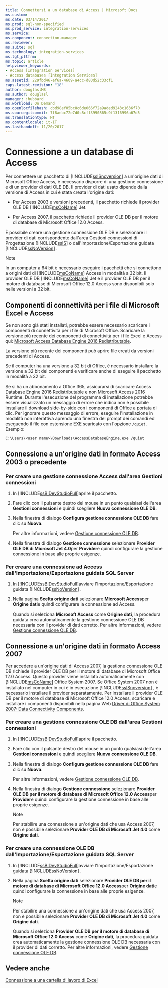 ```yaml
---
title: Connettersi a un database di Access | Microsoft Docs
ms.custom: 
ms.date: 03/14/2017
ms.prod: sql-non-specified
ms.prod_service: integration-services
ms.service: 
ms.component: connection-manager
ms.reviewer: 
ms.suite: sql
ms.technology: integration-services
ms.tgt_pltfrm: 
ms.topic: article
helpviewer_keywords:
- Access [Integration Services]
- Access databases [Integration Services]
ms.assetid: 229fbd46-ef6a-4609-a4cc-d80d52c33cf1
caps.latest.revision: "18"
author: douglaslMS
ms.author: douglasl
manager: jhubbard
ms.workload: On Demand
ms.openlocfilehash: cbd98ef05bc8c6de066f72a9aded9243c1636f70
ms.sourcegitcommit: 7f8aebc72e7d0c8cff3990865c9f1316996a67d5
ms.translationtype: HT
ms.contentlocale: it-IT
ms.lasthandoff: 11/20/2017
---
```

# <a name="connect-to-an-access-database"></a>Connessione a un database di Access
  Per connettere un pacchetto di [!INCLUDE[ssISnoversion](../../includes/ssisnoversion-md.md)] a un'origine dati di Microsoft Office Access, è necessario disporre di una gestione connessione e di un provider di dati OLE DB. Il provider di dati usato dipende dalla versione di Access in cui è stata creata l'origine dati:  
  
-   Per Access 2003 e versioni precedenti, il pacchetto richiede il provider OLE DB [!INCLUDE[msCoName](../../includes/msconame-md.md)] Jet.  
  
-   Per Access 2007, il pacchetto richiede il provider OLE DB per il motore di database di Microsoft Office 12.0 Access.  
  
 È possibile creare una gestione connessione OLE DB e selezionare il provider di dati corrispondente dall'area Gestioni connessioni di Progettazione [!INCLUDE[ssIS](../../includes/ssis-md.md)] o dall'Importazione/Esportazione guidata [!INCLUDE[ssNoVersion](../../includes/ssnoversion-md.md)] .  
  
> [!NOTE]  
>  In un computer a 64 bit è necessario eseguire i pacchetti che si connettono a origini dati di [!INCLUDE[msCoName](../../includes/msconame-md.md)] Access in modalità a 32 bit. Il provider OLE DB [!INCLUDE[msCoName](../../includes/msconame-md.md)] Jet e il provider OLE DB per il motore di database di Microsoft Office 12.0 Access sono disponibili solo nelle versioni a 32 bit.  

## <a name="connectivity-components-for-microsoft-excel-and-access-files"></a>Componenti di connettività per i file di Microsoft Excel e Access
  
Se non sono già stati installati, potrebbe essere necessario scaricare i componenti di connettività per i file di Microsoft Office. Scaricare la versione più recente dei componenti di connettività per i file Excel e Access qui: [Microsoft Access Database Engine 2016 Redistributable](https://www.microsoft.com/download/details.aspx?id=54920).
  
La versione più recente dei componenti può aprire file creati da versioni precedenti di Access.

Se il computer ha una versione a 32 bit di Office, è necessario installare la versione a 32 bit dei componenti e verificare anche di eseguire il pacchetto in modalità a 32 bit.

Se si ha un abbonamento a Office 365, assicurarsi di scaricare Access Database Engine 2016 Redistributable e non Microsoft Access 2016 Runtime. Durante l'esecuzione del programma di installazione potrebbe essere visualizzato un messaggio di errore che indica non è possibile installare il download side-by-side con i componenti di Office a portata di clic. Per ignorare questo messaggio di errore, eseguire l'installazione in modalità non interattiva aprendo una finestra del prompt dei comandi ed eseguendo il file con estensione EXE scaricato con l'opzione `/quiet`. Esempio:

`C:\Users\<user name>\Downloads\AccessDatabaseEngine.exe /quiet`
  
## <a name="connecting-to-a-data-source-in-access-2003-or-earlier-format"></a>Connessione a un'origine dati in formato Access 2003 o precedente  
  
### <a name="to-create-an-access-connection-manager-from-the-connection-managers-area"></a>Per creare una gestione connessione Access dall'area Gestioni connessioni  
  
1.  In [!INCLUDE[ssBIDevStudioFull](../../includes/ssbidevstudiofull-md.md)]aprire il pacchetto.  
  
2.  Fare clic con il pulsante destro del mouse in un punto qualsiasi dell'area **Gestioni connessioni** e quindi scegliere **Nuova connessione OLE DB**.  
  
3.  Nella finestra di dialogo **Configura gestione connessione OLE DB** fare clic su **Nuova**.  
  
     Per altre informazioni, vedere [Gestione connessione OLE DB](../../integration-services/connection-manager/ole-db-connection-manager.md).  
  
4.  Nella finestra di dialogo **Gestione connessione** selezionare **Provider OLE DB di Microsoft Jet 4.0**per **Provider**e quindi configurare la gestione connessione in base alle proprie esigenze.  
  
### <a name="to-create-an-access-connection-from-the-sql-server-import-and-export-wizard"></a>Per creare una connessione ad Access dall'Importazione/Esportazione guidata SQL Server  
  
1.  In [!INCLUDE[ssBIDevStudioFull](../../includes/ssbidevstudiofull-md.md)]avviare l'Importazione/Esportazione guidata [!INCLUDE[ssNoVersion](../../includes/ssnoversion-md.md)] .  
  
2.  Nella pagina **Scelta origine dati** selezionare **Microsoft Access**per **Origine dati**e quindi configurare la connessione ad Access.  
  
     Quando si seleziona **Microsoft Access** come **Origine dati**, la procedura guidata crea automaticamente la gestione connessione OLE DB necessaria con il provider di dati corretto. Per altre informazioni, vedere [Gestione connessione OLE DB](../../integration-services/connection-manager/ole-db-connection-manager.md).  
  
## <a name="connecting-to-a-data-source-in-access-2007-format"></a>Connessione a un'origine dati in formato Access 2007  
 Per accedere a un'origine dati di Access 2007, la gestione connessione OLE DB richiede il provider OLE DB per il motore di database di Microsoft Office 12.0 Access. Questo provider viene installato automaticamente con [!INCLUDE[msCoName](../../includes/msconame-md.md)] Office System 2007. Se Office System 2007 non è installato nel computer in cui è in esecuzione [!INCLUDE[ssISnoversion](../../includes/ssisnoversion-md.md)] , è necessario installare il provider separatamente. Per installare il provider OLE DB per il motore di database di Microsoft Office 12.0 Access, scaricare e installare i componenti disponibili nella pagina Web [Driver di Office System 2007: Data Connectivity Components](http://go.microsoft.com/fwlink/?LinkId=98155).  
  
### <a name="to-create-an-ole-db-connection-manager-from-the-connection-managers-area"></a>Per creare una gestione connessione OLE DB dall'area Gestioni connessioni  
  
1.  In [!INCLUDE[ssBIDevStudioFull](../../includes/ssbidevstudiofull-md.md)]aprire il pacchetto.  
  
2.  Fare clic con il pulsante destro del mouse in un punto qualsiasi dell'area **Gestioni connessioni** e quindi scegliere **Nuova connessione OLE DB**.  
  
3.  Nella finestra di dialogo **Configura gestione connessione OLE DB** fare clic su **Nuova**.  
  
     Per altre informazioni, vedere [Gestione connessione OLE DB](../../integration-services/connection-manager/ole-db-connection-manager.md).  
  
4.  Nella finestra di dialogo **Gestione connessione** selezionare **Provider OLE DB per il motore di database di Microsoft Office 12.0 Access**per **Provider**e quindi configurare la gestione connessione in base alle proprie esigenze.  
  
    > [!NOTE]  
    >  Per stabilire una connessione a un'origine dati che usa Access 2007, non è possibile selezionare **Provider OLE DB di Microsoft Jet 4.0** come **Origine dati**.  
  
### <a name="to-create-an-ole-db-connection-from-the-sql-server-import-and-export-wizard"></a>Per creare una connessione OLE DB dall'Importazione/Esportazione guidata SQL Server  
  
1.  In [!INCLUDE[ssBIDevStudioFull](../../includes/ssbidevstudiofull-md.md)]avviare l'Importazione/Esportazione guidata [!INCLUDE[ssNoVersion](../../includes/ssnoversion-md.md)] .  
  
2.  Nella pagina **Scelta origine dati** selezionare **Provider OLE DB per il motore di database di Microsoft Office 12.0 Access**per **Origine dati**e quindi configurare la connessione in base alle proprie esigenze.  
  
    > [!NOTE]  
    >  Per stabilire una connessione a un'origine dati che usa Access 2007, non è possibile selezionare **Provider OLE DB di Microsoft Jet 4.0** come **Origine dati**.  
  
     Quando si seleziona **Provider OLE DB per il motore di database di Microsoft Office 12.0 Access** come **Origine dati**, la procedura guidata crea automaticamente la gestione connessione OLE DB necessaria con il provider di dati corretto. Per altre informazioni, vedere [Gestione connessione OLE DB](../../integration-services/connection-manager/ole-db-connection-manager.md).  
  
## <a name="see-also"></a>Vedere anche  
 [Connessione a una cartella di lavoro di Excel](../../integration-services/connection-manager/connect-to-an-excel-workbook.md)  
  
  
